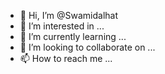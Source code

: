 - 👋 Hi, I’m @Swamidalhat
- 👀 I’m interested in ...
- 🌱 I’m currently learning ...
- 💞️ I’m looking to collaborate on ...
- 📫 How to reach me ...

<!---
Swamidalhat/Swamidalhat is a ✨ special ✨ repository because its `README.md` (this file) appears on your GitHub profile.
You can click the Preview link to take a look at your changes.
--->
